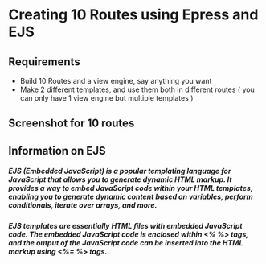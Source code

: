 <h1>Creating 10 Routes using Epress and EJS</h1>

<h2>Requirements</h2>

<ul>
<li>
  Build 10 Routes and a view engine, say anything you want
</li>
  <li>
   Make 2 different templates, and use them both in different routes ( you can only have 1 view engine but multiple templates ) 
  </li>
</ul>

<h2>Screenshot for 10 routes</h2>


<h2>Information on EJS</h2>
<p><h5>EJS (Embedded JavaScript) is a popular templating language for JavaScript that allows you to generate dynamic HTML markup. 
  It provides a way to embed JavaScript code within your HTML templates, enabling you to generate dynamic content based on variables, perform conditionals,
  iterate over arrays, and more.</h5></p>

<p><h5>EJS templates are essentially HTML files with embedded JavaScript code. 
  The embedded JavaScript code is enclosed within <% %> tags, and the output of the JavaScript code can be inserted into the HTML markup using <%= %> tags.</h5></p>
